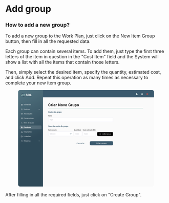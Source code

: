 # Add group

### How to add a new group?

To add a new group to the Work Plan, just click on the New Item Group button, then fill in all the requested data.

Each group can contain several items. To add them, just type the first three letters of the item in question in the "Cost Item" field and the System will show a list with all the items that contain those letters.

Then, simply select the desired item, specify the quantity, estimated cost, and click Add. Repeat this operation as many times as necessary to complete your new item group.

<figure><img src="../../../../.gitbook/assets/novo grupo.png" alt=""><figcaption></figcaption></figure>

After filling in all the required fields, just click on "Create Group".
